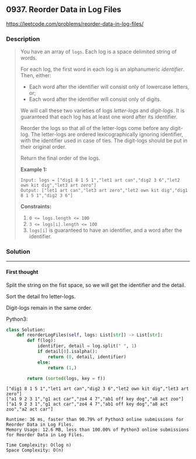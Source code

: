 ## 0937. Reorder Data in Log Files

https://leetcode.com/problems/reorder-data-in-log-files/




### Description

> You have an array of `logs`. Each log is a space delimited string of words.
>
> For each log, the first word in each log is an alphanumeric *identifier*. Then, either:
>
> - Each word after the identifier will consist only of lowercase letters, or;
> - Each word after the identifier will consist only of digits.
>
> We will call these two varieties of logs *letter-logs* and *digit-logs*. It is guaranteed that each log has at least one word after its identifier.
>
> Reorder the logs so that all of the letter-logs come before any digit-log. The letter-logs are ordered lexicographically ignoring identifier, with the identifier used in case of ties. The digit-logs should be put in their original order.
>
> Return the final order of the logs.
>
>  
>
> **Example 1:**
>
> ```
> Input: logs = ["dig1 8 1 5 1","let1 art can","dig2 3 6","let2 own kit dig","let3 art zero"]
> Output: ["let1 art can","let3 art zero","let2 own kit dig","dig1 8 1 5 1","dig2 3 6"]
> ```
>
>  
>
> **Constraints:**
>
> 1. `0 <= logs.length <= 100`
> 2. `3 <= logs[i].length <= 100`
> 3. `logs[i]` is guaranteed to have an identifier, and a word after the identifier.
>
> 



### Solution

------

#### First thought

Split the string on the fist space, so we will get the identifier and the detail.

Sort the detail fro letter-logs.

Digit-logs remain in the same order.



Python3:

```python
class Solution:
    def reorderLogFiles(self, logs: List[str]) -> List[str]:
        def f(log):
            identifier, detail = log.split(" ", 1)
            if detail[0].isalpha():
                return (0, detail, identifier)
            else:
                return (1,)

        return (sorted(logs, key = f))
```

```
["dig1 8 1 5 1","let1 art can","dig2 3 6","let2 own kit dig","let3 art zero"]
["a1 9 2 3 1","g1 act car","zo4 4 7","ab1 off key dog","a8 act zoo"]
["a1 9 2 3 1","g1 act car","zo4 4 7","ab1 off key dog","a8 act zoo","a2 act car"]
```

```
Runtime: 36 ms, faster than 90.79% of Python3 online submissions for Reorder Data in Log Files.
Memory Usage: 12.6 MB, less than 100.00% of Python3 online submissions for Reorder Data in Log Files.

Time Complexity: O(log n)
Space Complexity: O(n)
```


